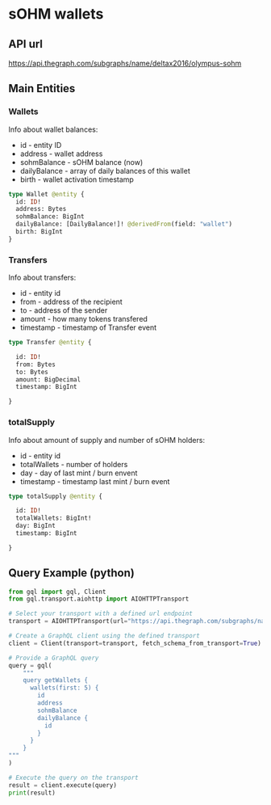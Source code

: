 <h1>sOHM wallets</h1>

## API url

https://api.thegraph.com/subgraphs/name/deltax2016/olympus-sohm

## Main Entities

### Wallets

Info about wallet balances:
- id - entity ID
- address - wallet address
- sohmBalance - sOHM balance (now)
- dailyBalance - array of daily balances of this wallet
- birth - wallet activation timestamp

```graphql
type Wallet @entity {
  id: ID!
  address: Bytes
  sohmBalance: BigInt
  dailyBalance: [DailyBalance!]! @derivedFrom(field: "wallet")
  birth: BigInt
}
```

### Transfers

Info about transfers:
- id - entity id
- from - address of the recipient
- to - address of the sender
- amount - how many tokens transfered
- timestamp - timestamp of Transfer event

```graphql
type Transfer @entity {

  id: ID!
  from: Bytes
  to: Bytes
  amount: BigDecimal
  timestamp: BigInt

}
```

### totalSupply

Info about amount of supply and number of sOHM holders:
- id - entity id
- totalWallets - number of holders
- day - day of last mint / burn envent
- timestamp - timestamp last mint / burn event

```graphql
type totalSupply @entity {

  id: ID!
  totalWallets: BigInt!
  day: BigInt
  timestamp: BigInt

}

```

## Query Example (python)

```python
from gql import gql, Client
from gql.transport.aiohttp import AIOHTTPTransport

# Select your transport with a defined url endpoint
transport = AIOHTTPTransport(url="https://api.thegraph.com/subgraphs/name/deltax2016/olympus-sohm")

# Create a GraphQL client using the defined transport
client = Client(transport=transport, fetch_schema_from_transport=True)

# Provide a GraphQL query
query = gql(
    """
    query getWallets {
      wallets(first: 5) {
	    id
	    address
	    sohmBalance
	    dailyBalance {
	      id
	    }
	  }
    }
"""
)

# Execute the query on the transport
result = client.execute(query)
print(result)
```


